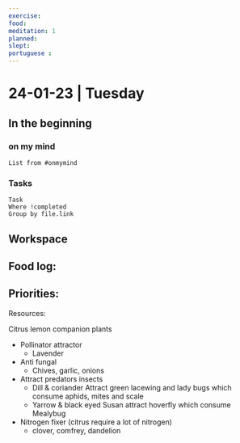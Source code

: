 ```yaml
---
exercise: 
food:
meditation: 1
planned:
slept:
portuguese : 
---
```


# 24-01-23 | Tuesday

## In the beginning

### on my mind
```dataview
List from #onmymind
```
### Tasks
```dataview
Task
Where !completed
Group by file.link
```


## Workspace


Food log:
- 

Priorities:
- 

Resources:

Citrus lemon companion plants
 * Pollinator attractor
	 * Lavender 
 * Anti fungal 
	 * Chives, garlic, onions
 * Attract predators insects
	 * Dill & coriander Attract green lacewing and lady bugs which consume aphids, mites and scale
	 * Yarrow & black eyed Susan attract hoverfly  which consume Mealybug 
* Nitrogen fixer (citrus require a lot of nitrogen)
	 * clover, comfrey, dandelion 